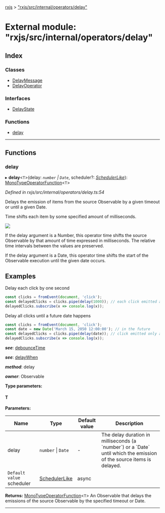 [rxjs](../README.md) > ["rxjs/src/internal/operators/delay"](../modules/_rxjs_src_internal_operators_delay_.md)

# External module: "rxjs/src/internal/operators/delay"

## Index

### Classes

* [DelayMessage](../classes/_rxjs_src_internal_operators_delay_.delaymessage.md)
* [DelayOperator](../classes/_rxjs_src_internal_operators_delay_.delayoperator.md)

### Interfaces

* [DelayState](../interfaces/_rxjs_src_internal_operators_delay_.delaystate.md)

### Functions

* [delay](_rxjs_src_internal_operators_delay_.md#delay)

---

## Functions

<a id="delay"></a>

###  delay

▸ **delay**<`T`>(delay: *`number` \| `Date`*, scheduler?: *[SchedulerLike](../interfaces/_rxjs_src_internal_types_.schedulerlike.md)*): [MonoTypeOperatorFunction](../interfaces/_rxjs_src_internal_types_.monotypeoperatorfunction.md)<`T`>

*Defined in rxjs/src/internal/operators/delay.ts:54*

Delays the emission of items from the source Observable by a given timeout or until a given Date.

Time shifts each item by some specified amount of milliseconds.

![](delay.png)

If the delay argument is a Number, this operator time shifts the source Observable by that amount of time expressed in milliseconds. The relative time intervals between the values are preserved.

If the delay argument is a Date, this operator time shifts the start of the Observable execution until the given date occurs.

Examples
--------

Delay each click by one second

```javascript
const clicks = fromEvent(document, 'click');
const delayedClicks = clicks.pipe(delay(1000)); // each click emitted after 1 second
delayedClicks.subscribe(x => console.log(x));
```

Delay all clicks until a future date happens

```javascript
const clicks = fromEvent(document, 'click');
const date = new Date('March 15, 2050 12:00:00'); // in the future
const delayedClicks = clicks.pipe(delay(date)); // click emitted only after that date
delayedClicks.subscribe(x => console.log(x));
```

*__see__*: [debounceTime](_rxjs_src_internal_operators_debouncetime_.md#debouncetime)

*__see__*: [delayWhen](_rxjs_src_internal_operators_delaywhen_.md#delaywhen)

*__method__*: delay

*__owner__*: Observable

**Type parameters:**

#### T 
**Parameters:**

| Name | Type | Default value | Description |
| ------ | ------ | ------ | ------ |
| delay | `number` \| `Date` | - |  The delay duration in milliseconds (a \`number\`) or a \`Date\` until which the emission of the source items is delayed. |
| `Default value` scheduler | [SchedulerLike](../interfaces/_rxjs_src_internal_types_.schedulerlike.md) |  async |

**Returns:** [MonoTypeOperatorFunction](../interfaces/_rxjs_src_internal_types_.monotypeoperatorfunction.md)<`T`>
An Observable that delays the emissions of the source
Observable by the specified timeout or Date.

___


